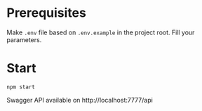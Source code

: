# Prerequisites

Make `.env` file based on `.env.example` in the project root. Fill your parameters.

# Start

```
npm start
```

Swagger API available on http://localhost:7777/api
